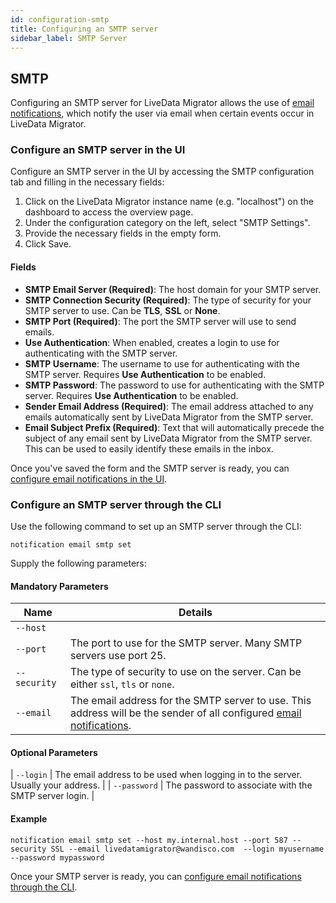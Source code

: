 ```yaml
---
id: configuration-smtp
title: Configuring an SMTP server
sidebar_label: SMTP Server
---
```


<!-- This file is temporary until I figure out where to put the info -->

## SMTP

Configuring an SMTP server for LiveData Migrator allows the use of [email notifications](./configuration-ui.md), which notify the user via email when certain events occur in LiveData Migrator.

### Configure an SMTP server in the UI

Configure an SMTP server in the UI by accessing the SMTP configuration tab and filling in the necessary fields:

1. Click on the LiveData Migrator instance name (e.g. "localhost") on the dashboard to access the overview page.
2. Under the configuration category on the left, select "SMTP Settings".
3. Provide the necessary fields in the empty form.
4. Click Save.

#### Fields

* **SMTP Email Server (Required)**: The host domain for your SMTP server.
* **SMTP Connection Security (Required)**: The type of security for your SMTP server to use. Can be **TLS**, **SSL** or **None**.
* **SMTP Port (Required)**: The port the SMTP server will use to send emails.
* **Use Authentication**: When enabled, creates a login to use for authenticating with the SMTP server.
* **SMTP Username**: The username to use for authenticating with the SMTP server. Requires **Use Authentication** to be enabled.
* **SMTP Password**: The password to use for authenticating with the SMTP server. Requires **Use Authentication** to be enabled.
* **Sender Email Address (Required)**: The email address attached to any emails automatically sent by LiveData Migrator from the SMTP server.
* **Email Subject Prefix (Required)**: Text that will automatically precede the subject of any email sent by LiveData Migrator from the SMTP server. This can be used to easily identify these emails in the inbox.

Once you've saved the form and the SMTP server is ready, you can [configure email notifications in the UI](./configuration-ui.md).

### Configure an SMTP server through the CLI

Use the following command to set up an SMTP server through the CLI:

```
notification email smtp set
```

Supply the following parameters:

#### Mandatory Parameters

| Name | Details |
| --- | --- |
| `--host` |  |
| `--port` | The port to use for the SMTP server. Many SMTP servers use port 25. |
| `--security` | The type of security to use on the server. Can be either `ssl`, `tls` or `none`. |
| `--email` | The email address for the SMTP server to use. This address will be the sender of all configured [email notifications](./configuration-ui.md). |

#### Optional Parameters

| `--login` | The email address to be used when logging in to the server. Usually your address. |
| `--password` | The password to associate with the SMTP server login. |

#### Example

```text
notification email smtp set --host my.internal.host --port 587 --security SSL --email livedatamigrator@wandisco.com  --login myusername --password mypassword
```

Once your SMTP server is ready, you can [configure email notifications through the CLI](./configuration-ui.md).
